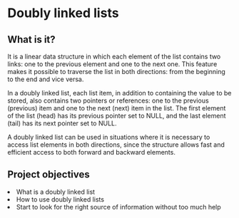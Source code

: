 <h1>Doubly linked lists</h1>

<h2>What is it?</h2>

<p>It is a linear data structure in which each element of the list contains two links: one to the previous element and one to the next one. This feature makes it possible to traverse the list in both directions: from the beginning to the end and vice versa.

In a doubly linked list, each list item, in addition to containing the value to be stored, also contains two pointers or references: one to the previous (previous) item and one to the next (next) item in the list. The first element of the list (head) has its previous pointer set to NULL, and the last element (tail) has its next pointer set to NULL.

A doubly linked list can be used in situations where it is necessary to access list elements in both directions, since the structure allows fast and efficient access to both forward and backward elements.</p>

<h2>Project objectives</h2>

<li>What is a doubly linked list</li>
<li>How to use doubly linked lists</li>
<li>Start to look for the right source of information without too much help</li>
